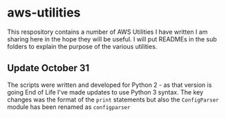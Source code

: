 # aws-utilities

This respository contains a number of AWS Utilities I have written I am sharing here in the hope they
will be useful.   I will put READMEs in the sub folders to explain the purpose of the various utilities.

## Update October 31

The scripts were written and developed for Python 2 - as that version is going End of Life 
I've made updates to use Python 3 syntax.   The key changes was the format of the
`print` statements but also the `ConfigParser` module has been renamed as 
`configparser`
